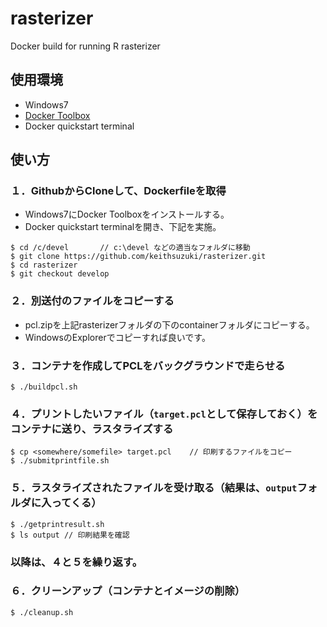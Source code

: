# rasterizer
Docker build for running R rasterizer
## 使用環境
- Windows7
- [Docker Toolbox](https://www.docker.com/products/docker-toolbox)
- Docker quickstart terminal
## 使い方
### １．GithubからCloneして、Dockerfileを取得
- Windows7にDocker Toolboxをインストールする。
- Docker quickstart terminalを開き、下記を実施。
```
$ cd /c/devel		// c:\devel などの適当なフォルダに移動
$ git clone https://github.com/keithsuzuki/rasterizer.git
$ cd rasterizer
$ git checkout develop
```
### ２．別送付のファイルをコピーする
- pcl.zipを上記rasterizerフォルダの下のcontainerフォルダにコピーする。
- WindowsのExplorerでコピーすれば良いです。

### ３．コンテナを作成してPCLをバックグラウンドで走らせる
```
$ ./buildpcl.sh
```

### ４．プリントしたいファイル（```target.pcl```として保存しておく）をコンテナに送り、ラスタライズする
```
$ cp <somewhere/somefile> target.pcl	// 印刷するファイルをコピー
$ ./submitprintfile.sh
```

### ５．ラスタライズされたファイルを受け取る（結果は、```output```フォルダに入ってくる）
```
$ ./getprintresult.sh
$ ls output	// 印刷結果を確認
```
### 以降は、４と５を繰り返す。

### ６．クリーンアップ（コンテナとイメージの削除）
```
$ ./cleanup.sh
```
